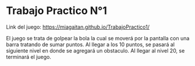 # Trabajo Practico N°1
Link del juego: https://miagaitan.github.io/TrabajoPractico1/

El juego se trata de golpear la bola la cual se moverá por la pantalla con una barra tratando de sumar puntos. Al llegar a los 10 puntos, se pasará al siguiente nivel en donde se agregará un obstaculo. 
Al llegar al nivel 20, se terminará el juego.
